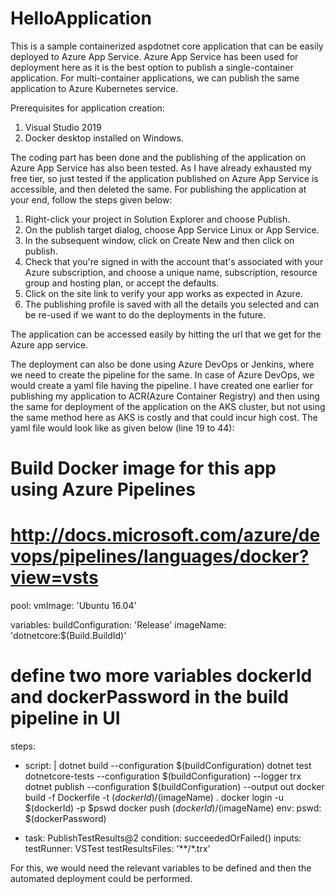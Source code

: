 # HelloApplication

This is a sample containerized aspdotnet core application that can be easily deployed to Azure App Service. Azure App Service has been used for deployment here as it is the best option to publish a single-container application. For multi-container applications, we can publish the same application to Azure Kubernetes service.

Prerequisites for application creation:
1) Visual Studio 2019
2) Docker desktop installed on Windows.

The coding part has been done and the publishing of the application on Azure App Service has also been tested. As I have already exhausted my free tier, so just tested if the application published on Azure App Service is accessible, and then deleted the same. For publishing the application at your end, follow the steps given below:
1) Right-click your project in Solution Explorer and choose Publish.
2) On the publish target dialog, choose App Service Linux or App Service.
3) In the subsequent window, click on Create New and then click on publish.
4) Check that you're signed in with the account that's associated with your Azure subscription, and choose a unique name, subscription, resource group and hosting plan, or accept the defaults.
5) Click on the site link to verify your app works as expected in Azure.
6) The publishing profile is saved with all the details you selected and can be re-used if we want to do the deployments in the future.

The application can be accessed easily by hitting the url that we get for the Azure app service.

The deployment can also be done using Azure DevOps or Jenkins, where we need to create the pipeline for the same. In case of Azure DevOps, we would create a yaml file having the pipeline. I have created one earlier for publishing my application to ACR(Azure Container Registry) and then using the same for deployment of the application on the AKS cluster, but not using the same method here as AKS is costly and that could incur high cost. The yaml file would look like as given below (line 19 to 44):
  
# Build Docker image for this app using Azure Pipelines
# http://docs.microsoft.com/azure/devops/pipelines/languages/docker?view=vsts
pool:
  vmImage: 'Ubuntu 16.04'

variables:
  buildConfiguration: 'Release'
  imageName: 'dotnetcore:$(Build.BuildId)'
  # define two more variables dockerId and dockerPassword in the build pipeline in UI

steps:
- script: |
    dotnet build --configuration $(buildConfiguration)
    dotnet test dotnetcore-tests --configuration $(buildConfiguration) --logger trx
    dotnet publish --configuration $(buildConfiguration) --output out
    docker build -f Dockerfile -t $(dockerId)/$(imageName) .
    docker login -u $(dockerId) -p $pswd
    docker push $(dockerId)/$(imageName)
  env:
    pswd: $(dockerPassword)

- task: PublishTestResults@2
  condition: succeededOrFailed()
  inputs:
    testRunner: VSTest
    testResultsFiles: '**/*.trx'

For this, we would need the relevant variables to be defined and then the automated deployment could be performed.
